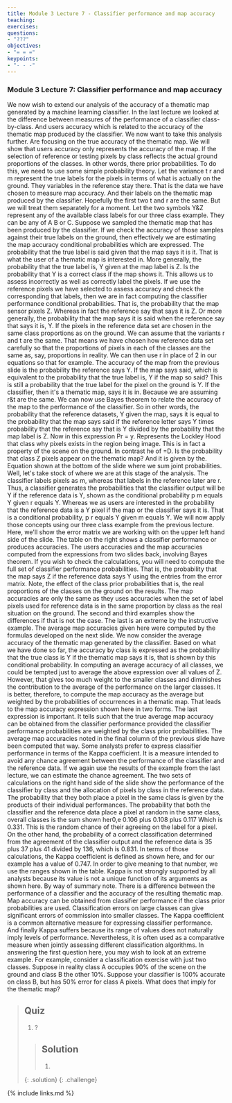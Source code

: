 ```yaml
---
title: Module 3 Lecture 7 - Classifier performance and map accuracy
teaching: 
exercises: 
questions:
- "???"
objectives:
- "= = ="
keypoints:
- "- - -"
---
```


### Module 3 Lecture 7: Classifier performance and map accuracy

We now wish to extend our analysis of the accuracy of a thematic map generated by a machine learning classifier. In the last lecture we looked at the difference between measures of the performance of a classifier class-by-class. And users accuracy which is related to the accuracy of the thematic map produced by the classifier. We now want to take this analysis further. Are focusing on the true accuracy of the thematic map. We will show that users accuracy only represents the accuracy of the map. If the selection of reference or testing pixels by class reflects the actual ground proportions of the classes. In other words, there prior probabilities. To do this, we need to use some simple probability theory. Let the variance t r and m represent the true labels for the pixels in terms of what is actually on the ground. They variables in the reference stay there. That is the data we have chosen to measure map accuracy. And their labels on the thematic map produced by the classifier. Hopefully the first two t and r are the same. But we will treat them separately for a moment. Let the two symbols Y&Z represent any of the available class labels for our three class example. They can be any of A B or C. Suppose we sampled the thematic map that has been produced by the classifier. If we check the accuracy of those samples against their true labels on the ground, then effectively we are estimating the map accuracy conditional probabilities which are expressed. The probability that the true label is said given that the map says it is it. That is what the user of a thematic map is interested in. More generally, the probability that the true label is, Y given at the map label is Z. Is the probability that Y is a correct class if the map shows it. This allows us to assess incorrectly as well as correctly label the pixels. If we use the reference pixels we have selected to assess accuracy and check the corresponding that labels, then we are in fact computing the classifier performance conditional probabilities. That is, the probability that the map sensor pixels Z. Whereas in fact the reference say that says it is Z. Or more generally, the probability that the map says it is said when the reference say that says it is, Y. If the pixels in the reference data set are chosen in the same class proportions as on the ground. We can assume that the variants r and t are the same. That means we have chosen how reference data set carefully so that the proportions of pixels in each of the classes are the same as, say, proportions in reality. We can then use r in place of 2 in our equations so that for example. The accuracy of the map from the previous slide is the probability the reference says Y. If the map says said, which is equivalent to the probability that the true label is, Y if the map so said? This is still a probability that the true label for the pixel on the ground is Y. If the classifier, then it's a thematic map, says it is in. Because we are assuming r&t are the same. We can now use Bayes theorem to relate the accuracy of the map to the performance of the classifier. So in other words, the probability that the reference datasets, Y given the map, says it is equal to the probability that the map says said if the reference letter says Y times probability that the reference say that is Y divided by the probability that the map label is Z. Now in this expression Pr = y. Represents the Lockley Hood that class why pixels exists in the region being image. This is in fact a property of the scene on the ground. In contrast he of =D. Is the probability that class Z pixels appear on the thematic map? And it is given by the. Equation shown at the bottom of the slide where we sum joint probabilities. Well, let's take stock of where we are at this stage of the analysis. The classifier labels pixels as m, whereas that labels in the reference later are r. Thus, a classifier generates the probabilities that the classifier output will be Y if the reference data is Y, shown as the conditional probability p m equals Y given r equals Y. Whereas we as users are interested in the probability that the reference data is a Y pixel if the map or the classifier says it is. That is a conditional probability, p r equals Y given m equals Y. We will now apply those concepts using our three class example from the previous lecture. Here, we'll show the error matrix we are working with on the upper left hand side of the slide. The table on the right shows a classifier performance or produces accuracies. The users accuracies and the map accuracies computed from the expressions from two slides back, involving Bayes theorem. If you wish to check the calculations, you will need to compute the full set of classifier performance probabilities. That is, the probability that the map says Z if the reference data says Y using the entries from the error matrix. Note, the effect of the class prior probabilities that is, the real proportions of the classes on the ground on the results. The map accuracies are only the same as they uses accuracies when the set of label pixels used for reference data is in the same proportion by class as the real situation on the ground. The second and third examples show the differences if that is not the case. The last is an extreme by the instructive example. The average map accuracies given here were computed by the formulas developed on the next slide. We now consider the average accuracy of the thematic map generated by the classifier. Based on what we have done so far, the accuracy by class is expressed as the probability that the true class is Y if the thematic map says it is, that is shown by this conditional probability. In computing an average accuracy of all classes, we could be tempted just to average the above expression over all values of Z. However, that gives too much weight to the smaller classes and diminishes the contribution to the average of the performance on the larger classes. It is better, therefore, to compute the map accuracy as the average but weighted by the probabilities of occurrences in a thematic map. That leads to the map accuracy expression shown here in two forms. The last expression is important. It tells such that the true average map accuracy can be obtained from the classifier performance provided the classifier performance probabilities are weighted by the class prior probabilities. The average map accuracies noted in the final column of the previous slide have been computed that way. Some analysts prefer to express classifier performance in terms of the Kappa coefficient. It is a measure intended to avoid any chance agreement between the performance of the classifier and the reference data. If we again use the results of the example from the last lecture, we can estimate the chance agreement. The two sets of calculations on the right hand side of the slide show the performance of the classifier by class and the allocation of pixels by class in the reference data. The probability that they both place a pixel in the same class is given by the products of their individual performances. The probability that both the classifier and the reference data place a pixel at random in the same class, overall classes is the sum shown her0,e 0.106 plus 0.108 plus 0.117 Which is 0.331. This is the random chance of their agreeing on the label for a pixel. On the other hand, the probability of a correct classification determined from the agreement of the classifier output and the reference data is 35 plus 37 plus 41 divided by 136, which is 0.831. In terms of those calculations, the Kappa coefficient is defined as shown here, and for our example has a value of 0.747. In order to give meaning to that number, we use the ranges shown in the table. Kappa is not strongly supported by all analysts because its value is not a unique function of its arguments as shown here. By way of summary note. There is a difference between the performance of a classifier and the accuracy of the resulting thematic map. Map accuracy can be obtained from classifier performance if the class prior probabilities are used. Classification errors on large classes can give significant errors of commission into smaller classes. The Kappa coefficient is a common alternative measure for expressing classifier performance. And finally Kappa suffers because its range of values does not naturally imply levels of performance. Nevertheless, it is often used as a comparative measure when jointly assessing different classification algorithms. In answering the first question here, you may wish to look at an extreme example. For example, consider a classification exercise with just two classes. Suppose in reality class A occupies 90% of the scene on the ground and class B the other 10%. Suppose your classifier is 100% accurate on class B, but has 50% error for class A pixels. What does that imply for the thematic map?

> ## Quiz
>
> 1. ?
>
> > ## Solution
> >
> > 1. 
>    {: .solution}
 {: .challenge}

{% include links.md %}
